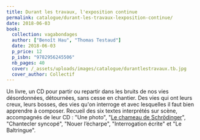 ```yaml
---
title: Durant les travaux, l'exposition continue
permalink: catalogue/durant-les-travaux-lexposition-continue/
date: 2018-06-03
book:
  collection: vagabondages
  author: ["Benoît Hau", "Thomas Testaud"]
  date: 2018-06-03
  p_price: 12
  p_isbn: "9782956245506"
  nb_pages: 40
  cover: /_assets/uploads/images/catalogue/durantlestravaux.tb.jpg
  cover_author: Collectif
---
```

Un livre, un CD pour partir ou repartir dans les bruits de nos vies désordonnées, détournées, sans cesse en chantier. Des vies qui ont leurs creux, leurs bosses, des vies qu'on interroge et avec lesquelles il faut bien apprendre à composer. Recueil des six textes interprétés sur scène, accompagnés de leur CD : "Une photo", "<a href="https://www.youtube.com/watch?v=sYgCkEBL8F8" target="_blank" title="Vidéo du texte lu par l'auteur sur Youtube">Le chameau de Schrödinger</a>", "Chantecler syncopé", "Nouer l’écharpe", "Interrogation écrite" et "Le Baltringue". 